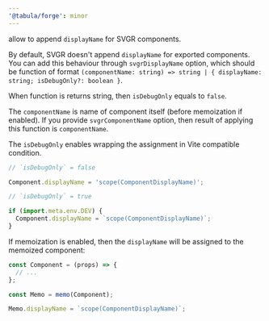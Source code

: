 ```yaml
---
'@tabula/forge': minor
---
```


allow to append `displayName` for SVGR components.

By default, SVGR doesn't append `displayName` for exported components. You can add this behaviour through `svgrDisplayName`
option, which should be function of format `(componentName: string) => string | { displayName: string; isDebugOnly?: boolean }`.

When function is returns string, then `isDebugOnly` equals to `false`.

The `componentName` is name of component itself (before memoization if enabled). If you provide `svgrComponentName` option,
then result of applying this function is `componentName`.

The `isDebugOnly` enables wrapping the assignment in Vite compatible condition.

```js
// `isDebugOnly` = false

Component.displayName = 'scope(ComponentDisplayName)';

// `isDebugOnly` = true

if (import.meta.env.DEV) {
  Component.displayName = `scope(ComponentDisplayName)`;
}
```

If memoization is enabled, then the `displayName` will be assigned to the memoized component:

```js
const Component = (props) => {
  // ...
};

const Memo = memo(Component);

Memo.displayName = `scope(ComponentDisplayName)`;
```
